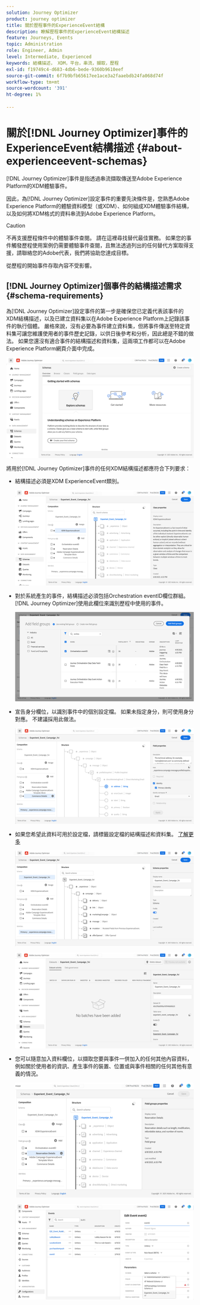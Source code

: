 ```yaml
---
solution: Journey Optimizer
product: journey optimizer
title: 關於歷程事件的ExperienceEvent結構
description: 瞭解歷程事件的ExperienceEvent結構描述
feature: Journeys, Events
topic: Administration
role: Engineer, Admin
level: Intermediate, Experienced
keywords: 結構描述， XDM，平台，串流，擷取，歷程
exl-id: f19749c4-d683-4db6-bede-9360b9610eef
source-git-commit: 6f7b9bfb65617ee1ace3a2faaebdb24fa068d74f
workflow-type: tm+mt
source-wordcount: '391'
ht-degree: 1%

---
```


# 關於[!DNL Journey Optimizer]事件的ExperienceEvent結構描述 {#about-experienceevent-schemas}

[!DNL Journey Optimizer]事件是指透過串流擷取傳送至Adobe Experience Platform的XDM體驗事件。

因此，為[!DNL Journey Optimizer]設定事件的重要先決條件是，您熟悉Adobe Experience Platform的體驗資料模型（或XDM）、如何組成XDM體驗事件結構，以及如何將XDM格式的資料串流到Adobe Experience Platform。


>[!CAUTION]
>
>不再支援歷程條件中的體驗事件查閱。 請在這裡尋找替代最佳實務。 如果您的事件觸發歷程使用案例仍需要體驗事件查閱，且無法透過列出的任何替代方案取得支援，請聯絡您的Adobe代表，我們將協助您達成目標。
>
>從歷程的開始事件存取內容不受影響。

## [!DNL Journey Optimizer]個事件的結構描述需求  {#schema-requirements}

為[!DNL Journey Optimizer]設定事件的第一步是確保您已定義代表該事件的XDM結構描述，以及已建立資料集以在Adobe Experience Platform上記錄該事件的執行個體。 嚴格來說，沒有必要為事件建立資料集，但將事件傳送至特定資料集可讓您維護使用者的事件歷史記錄，以供日後參考和分析，因此總是不錯的做法。 如果您還沒有適合事件的結構描述和資料集，這兩項工作都可以在Adobe Experience Platform網頁介面中完成。

![](assets/schema1.png)

將用於[!DNL Journey Optimizer]事件的任何XDM結構描述都應符合下列要求：

* 結構描述必須是XDM ExperienceEvent類別。

  ![](assets/schema2.png)

* 對於系統產生的事件，結構描述必須包括Orchestration eventID欄位群組。 [!DNL Journey Optimizer]使用此欄位來識別歷程中使用的事件。

  ![](assets/schema3.png)

* 宣告身分欄位，以識別事件中的個別設定檔。 如果未指定身分，則可使用身分對應。 不建議採用此做法。

  ![](assets/schema4.png)

* 如果您希望此資料可用於設定檔，請標籤設定檔的結構描述和資料集。 [了解更多](../data/lookup-aep-data.md)

  ![](assets/schema5.png)

  ![](assets/schema6.png)

* 您可以隨意加入資料欄位，以擷取您要與事件一併加入的任何其他內容資料，例如關於使用者的資訊、產生事件的裝置、位置或與事件相關的任何其他有意義的情況。

  ![](assets/schema7.png)

  ![](assets/schema8.png)

<!--
## Leverage schema relationships{#leverage_schema_relationships}

Adobe Experience Platform allows you to define relationships between schemas in order to use one dataset as a lookup table for another. 

Let's say your brand data model has a schema capturing purchases. You also have a schema for the product catalog. You can capture the product ID in the purchase schema and use a relationship to look up more complete product details from the product catalog. This allows you to create an audience for all customers who bought a laptop, for example, without having to explicitly list out all laptop IDs or capture every single product details in transactional systems.

To define a relationship, you need to have a dedicated field in the source schema, in this case the product ID field in the purchase schema. This field needs to reference the product ID field in the destination schema. The source and destination tables must be enabled for profiles and the destination schema must have that common field defined as its primary identity. 

Here is the product catalog schema enabled for profile with the product ID defined as the primary identity. 

![](assets/schema9.png)

Here is the purchase schema with the relationship defined on the product ID field.

![](assets/schema10.png)

>[!NOTE]
>
>Learn more about schema relationships in the [Experience Platform documentation](https://experienceleague.adobe.com/docs/platform-learn/tutorials/schemas/configure-relationships-between-schemas.html).

In Journey Optimizer, you can then leverage all the fields from the linked tables:

* when configuring a business or unitary event, [Read more](../event/experience-event-schema.md#unitary_event_configuration) 
* when using conditions in a journey, [Read more](../event/experience-event-schema.md#journey_conditions_using_event_context) 
* in message personalization, [Read more](../event/experience-event-schema.md#message_personalization) 
* in custom action personalization, [Read more](../event/experience-event-schema.md#custom_action_personalization_with_journey_event_context) 

### Arrays{#relationships_limitations}

You can define a schema relationship on an array of strings, for example, a list of product IDs.

![](assets/schema15.png)

You can also define a schema relationship with an attribute inside of an array of objects, for example a list of purchase information (product ID, product name, price, discount). The lookup values will be available in journeys (conditions, custom actions, etc.) and message personalization. 

![](assets/schema16.png)

### Event configuration{#unitary_event_configuration}

The linked schema fields are available in unitary and business event configuration:

* when browsing through the event schema fields in the event configuration screen.
* when defining a condition for system-generated events.

![](assets/schema11.png)

The linked fields are not available:

* in the event key formula
* in event id condition (rule-based events)

To learn how to configure a unitary event, refer to this [page](../event/about-creating.md).

### Journey conditions using event context{#journey_conditions_using_event_context}

You can use data from a lookup table linked to an event used in a journey for condition building (expression editor).

Add a condition in a journey, edit the expression and unfold the event node in the expression editor. 

![](assets/schema12.png)

To learn how to define journey conditions, refer to this [page](../building-journeys/condition-activity.md).

### Message personalization{#message_personalization}

The linked fields are available when personalizing a message. The related fields are displayed in the context passed from the journey to the message.

![](assets/schema14.png)

To learn how to personalize a message with contextual journey information, refer to this [page](../personalization/personalization-use-case.md).

### Custom action personalization with journey event context{#custom_action_personalization_with_journey_event_context}

The linked fields are available when configuring the action parameters of a journey custom action activity. 

![](assets/schema13.png)

To learn how to use custom actions, refer to this [page](../building-journeys/using-custom-actions.md).
-->
